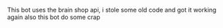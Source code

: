 This bot uses the brain shop api,
i stole some old code and got it working again
also this bot do some crap
